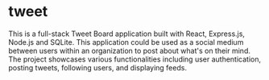# tweet
This is a full-stack Tweet Board application built with React, Express.js, Node.js and SQLite. This application could be used as a social medium between users within an organization to post about what's on their mind. The project showcases various functionalities including user authentication, posting tweets, following users, and displaying feeds.
